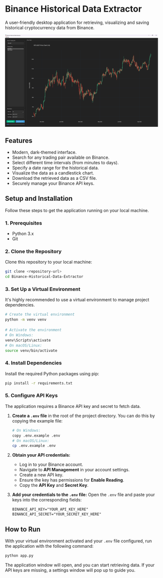 # Binance Historical Data Extractor

A user-friendly desktop application for retrieving, visualizing and saving historical cryptocurrency data from Binance.

![App Screenshot](https://github.com/JohannOosthuizen/Binance-Historical-Data-Extractor/blob/main/images/gui.png)  <!-- You can add a screenshot later -->


## Features

-   Modern, dark-themed interface.
-   Search for any trading pair available on Binance.
-   Select different time intervals (from minutes to days).
-   Specify a date range for the historical data.
-   Visualize the data as a candlestick chart.
-   Download the retrieved data as a CSV file.
-   Securely manage your Binance API keys.

## Setup and Installation

Follow these steps to get the application running on your local machine.

### 1. Prerequisites

-   Python 3.x
-   Git

### 2. Clone the Repository

Clone this repository to your local machine:

```bash
git clone <repository-url>
cd Binance-Historical-Data-Extractor
```

### 3. Set Up a Virtual Environment

It's highly recommended to use a virtual environment to manage project dependencies.

```bash
# Create the virtual environment
python -m venv venv

# Activate the environment
# On Windows:
venv\Scripts\activate
# On macOS/Linux:
source venv/bin/activate
```

### 4. Install Dependencies

Install the required Python packages using pip:

```bash
pip install -r requirements.txt
```

### 5. Configure API Keys

The application requires a Binance API key and secret to fetch data.

1.  **Create a `.env` file** in the root of the project directory. You can do this by copying the example file:
    ```bash
    # On Windows:
    copy .env.example .env
    # On macOS/Linux:
    cp .env.example .env
    ```

2.  **Obtain your API credentials:**
    -   Log in to your Binance account.
    -   Navigate to **API Management** in your account settings.
    -   Create a new API key.
    -   Ensure the key has permissions for **Enable Reading**.
    -   Copy the **API Key** and **Secret Key**.

3.  **Add your credentials to the `.env` file:**
    Open the `.env` file and paste your keys into the corresponding fields:
    ```
    BINANCE_API_KEY="YOUR_API_KEY_HERE"
    BINANCE_API_SECRET="YOUR_SECRET_KEY_HERE"
    ```

## How to Run

With your virtual environment activated and your `.env` file configured, run the application with the following command:

```bash
python app.py
```

The application window will open, and you can start retrieving data. If your API keys are missing, a settings window will pop up to guide you.
